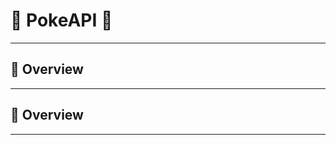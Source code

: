 # :cherries: PokeAPI :cherries:

--- 


## :cherries: Overview 

---



## :cherries: Overview 

---
